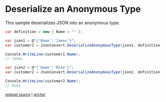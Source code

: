 # Deserialize an Anonymous Type

This sample deserializes JSON into an anonymous type.

<!-- snippet: DeserializeAnonymousType -->
<a id='snippet-deserializeanonymoustype'></a>
```cs
var definition = new { Name = "" };

var json1 = @"{'Name':'James'}";
var customer1 = JsonConvert.DeserializeAnonymousType(json1, definition);

Console.WriteLine(customer1.Name);
// James

var json2 = @"{'Name':'Mike'}";
var customer2 = JsonConvert.DeserializeAnonymousType(json2, definition);

Console.WriteLine(customer2.Name);
// Mike
```
<sup><a href='/src/Tests/Documentation/Samples/Serializer/DeserializeAnonymousType.cs#L33-L47' title='Snippet source file'>snippet source</a> | <a href='#snippet-deserializeanonymoustype' title='Start of snippet'>anchor</a></sup>
<!-- endSnippet -->
